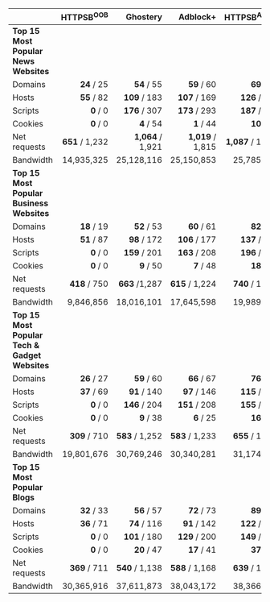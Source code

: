|               | HTTPSB<sup>OOB</sup> | Ghostery          | Adblock+          | HTTPSB<sup>AA/BX</sup> | Disconnect        | No blocker        |
| ------------- | -----------------:| -----------------:| -----------------:| -----------------:| -----------------:| -----------------:|
| **Top 15 Most Popular News Websites** |
| Domains       |       **24** / 25 |       **54** / 55 |       **59** / 60 |       **69** / 70 |       **91** / 92 |     **476** / 477 |
| Hosts         |       **55** / 82 |     **109** / 183 |     **107** / 169 |     **126** / 200 |     **157** / 240 |     **693** / 785 |
| Scripts       |         **0** / 0 |     **176** / 307 |     **173** / 293 |     **187** / 327 |     **235** / 391 |     **534** / 698 |
| Cookies       |         **0** / 0 |        **4** / 54 |        **1** / 44 |       **10** / 73 |       **12** / 86 |     **299** / 389 |
| Net requests  |   **651** / 1,232 | **1,064** / 1,921 | **1,019** / 1,815 | **1,087** / 1,934 | **1,103** / 2,091 | **2,300** / 3,236 |
| Bandwidth     |        14,935,325 |        25,128,116 |        25,150,853 |        25,785,433 |        26,007,184 |        28,855,067 |
| **Top 15 Most Popular Business Websites** |||||||
| Domains       |       **18** / 19 |       **52** / 53 |       **60** / 61 |       **82** / 83 |     **105** / 106 |     **430** / 431 |
| Hosts         |       **51** / 87 |      **98** / 172 |     **106** / 177 |     **137** / 215 |     **171** / 260 |     **643** / 743 |
| Scripts       |         **0** / 0 |     **159** / 201 |     **163** / 208 |     **196** / 259 |     **226** / 296 |     **495** / 575 |
| Cookies       |         **0** / 0 |        **9** / 50 |        **7** / 48 |       **18** / 78 |       **17** / 87 |     **224** / 313 |
| Net requests  |     **418** / 750 |    **663** /1,287 |   **615** / 1,224 |   **740** / 1,390 |   **804** / 1,510 | **1,757** / 2,505 |
| Bandwidth     |         9,846,856 |        18,016,101 |        17,645,598 |        19,989,297 |        18,944,959 |        23,437,021 |
| **Top 15 Most Popular Tech & Gadget Websites** |||||||
| Domains       |       **26** / 27 |       **59** / 60 |       **66** / 67 |       **76** / 77 |       **85** / 86 |     **398** / 399 |
| Hosts         |       **37** / 69 |      **91** / 140 |      **97** / 146 |     **115** / 173 |     **145** / 203 |     **580** / 646 |
| Scripts       |         **0** / 0 |     **146** / 204 |     **151** / 208 |     **155** / 240 |     **194** / 262 |     **489** / 578 |
| Cookies       |         **0** / 0 |        **9** / 38 |        **6** / 25 |       **16** / 60 |       **17** / 58 |     **233** / 304 |
| Net requests  |     **309** / 710 |   **583** / 1,252 |   **583** / 1,233 |   **655** / 1,390 |   **671** / 1,370 | **1,737** / 2,494 |
| Bandwidth     |        19,801,676 |        30,769,246 |        30,340,281 |        31,174,355 |        30,895,419 |        33,826,528 |
| **Top 15 Most Popular Blogs** |||||||
| Domains       |       **32** / 33 |       **56** / 57 |       **72** / 73 |       **89** / 90 |       **89** / 90 |     **381** / 382 |
| Hosts         |       **36** / 71 |      **74** / 116 |      **91** / 142 |     **122** / 177 |     **144** / 188 |     **578** / 635 |
| Scripts       |         **0** / 0 |     **101** / 180 |     **129** / 200 |     **149** / 240 |     **163** / 231 |     **476** / 572 |
| Cookies       |         **0** / 0 |       **20** / 47 |       **17** / 41 |       **37** / 74 |       **32** / 58 |     **224** / 275 |
| Net requests  |     **369** / 711 |   **540** / 1,138 |   **588** / 1,168 |   **639** / 1,282 |   **647** / 1,234 | **1,573** / 2,236 |
| Bandwidth     |        30,365,916 |        37,611,873 |        38,043,172 |        38,366,098 |        37,856,378 |        42,021,162 |
